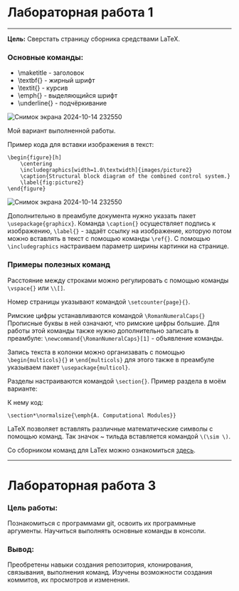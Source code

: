 # Лабораторная работа 1

---

**Цель:** Сверстать страницу сборника средствами LaTeX.

### Основные команды:

 * \maketitle - заголовок
 * \textbf{} - жирный шрифт
 * \textit{} - курсив
 * \emph{} - выделяющийся шрифт
 * \underline{} - подчёркивание
   
![Снимок экрана 2024-10-14 232550](https://github.com/user-attachments/assets/f0485bec-598a-4546-89eb-c6838ee2b27e)

Мой вариант выполненной работы.

Пример кода для вставки изображения в текст:
```
\begin{figure}[h]
    \centering
    \includegraphics[width=1.0\textwidth]{images/picture2}
    \caption{Structural block diagram of the combined control system.}
    \label{fig:picture2}
\end{figure}
```
![Снимок экрана 2024-10-14 232550](https://github.com/user-attachments/assets/5b90aa31-d162-4d4c-986c-d145d1469a3c)


Дополнительно в преамбуле документа нужно указать пакет `\usepackage{graphicx}`. Команда `\caption{}` осуществляет подпись к изображению, `\label{}` - задаёт ссылку на изображение, которую потом можно вставлять в текст с помощью команды `\ref{}`. С помощью `\includegraphics` настраиваем параметр ширины картинки на странице.

### Примеры полезных команд

Расстояние между строками можно регулировать с помощью команды `\vspace{}` или `\\[]`.

Номер страницы указывают командой `\setcounter{page}{}`.

Римские цифры устанавливаются командой `\RomanNumeralCaps{}` Прописные буквы в ней означают, что римские цифры большие. Для работы этой команды также нужно дополнительно записать в преамбуле: `\newcommand{\RomanNumeralCaps}[1]` - объявление команды.

Запись текста в колонки можно организавать с помощью `\begin{multicols}{}` и `\end{multicols}` для этого также в преамбуле указываем пакет `\usepackage{multicol}`.

Разделы настраиваются командой `\section{}`. Пример раздела в моём варианте:



К нему код:

`\section*\normalsize{\emph{A. Computational Modules}}`

LaTeX позволяет вставлять различные математические символы с помощью команд. Так значок ~ тильда вставляется командой `\(\sim \)`.

Со сборником команд для LaTex можно ознакомиться [здесь](https://grammarware.net/text/syutkin/TextInLaTeX.pdf).

---

# Лабораторная работа 3

### Цель работы:

Познакомиться с программами git, освоить их программные аргументы. Научиться выполнять основные команды в консоли.

### Вывод:

Преобретены навыки создания репозитория, клонирования, связывания, выполнения команд. Изучены возможности создания коммитов, их просмотров и изменения.
